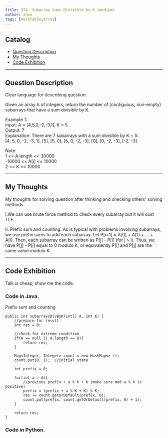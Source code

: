 ```yaml
---
title: 974. Subarray Sums Divisible by K (medium)                  
author: zhou      
tags: [HashTable,Array]          
---
```


       

## Catalog  
+ [Question Description](#partI)
+ [My Thoughts](#partII)
+ [Code Exhibition](#partIII)

----------------------------------

## Question Description
Clear language for describing question.       

Given an array A of integers, return the number of (contiguous, non-empty) subarrays that have a sum divisible by K.        

Example 1:      
Input: A = [4,5,0,-2,-3,1], K = 5    
Output: 7     
Explanation: There are 7 subarrays with a sum divisible by K = 5:       
[4, 5, 0, -2, -3, 1], [5], [5, 0], [5, 0, -2, -3], [0], [0, -2, -3], [-2, -3]        

Note:      
1 <= A.length <= 30000    
-10000 <= A[i] <= 10000    
2 <= K <= 10000      



----------------------------------

## My Thoughts
My thoughts for solving question after thinking and checking others' solving methods.        

I.We can use brute force method to check every subarray but it will cost TLE.      

II. Prefix sum and counting. As is typical with problems involving subarrays, we use prefix sums to add each subarray. Let P[i+1] = A[0] + A[1] + ... + A[i]. Then, each subarray can be written as P[j] - P[i] (for j > i). Thus, we have P[j] - P[i] equal to 0 modulo K, or equivalently P[i] and P[j] are the same value modulo K. 




----------------------------------

## Code Exhibition
Talk is cheap, show me the code.    
### Code in Java.     
Prefix sum and counting     

    public int subarraysDivByK(int[] A, int K) {
        //prepare for result
        int res = 0;
        
        //check for extreme condition
        if(A == null || A.length == 0){
            return res;
        }
        
        Map<Integer, Integer> count = new HashMap<> ();
        count.put(0, 1);  //initial state
        
        int prefix = 0;
        
        for(int a : A){
            //previous prefix + a % k + k (make sure mod a % k is positive)
            prefix = (prefix + a % K + K) % K;
            res += count.getOrDefault(prefix, 0);
            count.put(prefix, count.getOrDefault(prefix, 0) + 1);
        }
        
        return res;
    }




### Code in Python.   




